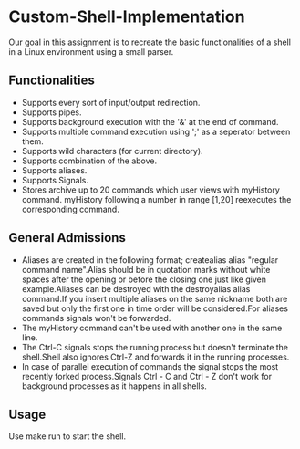 # Custom-Shell-Implementation
Our goal in this assignment is to recreate the basic functionalities of a shell in a Linux environment using a small parser.
## Functionalities
- Supports every sort of input/output redirection.
- Supports pipes.
- Supports background execution with the '&' at the end of command.
- Supports multiple command execution using ';' as a seperator between them.
- Supports wild characters (for current directory).
- Supports combination of the above.
- Supports aliases. 
- Supports Signals. 
- Stores archive up to 20 commands which user views with myHistory command. myHistory following a number in range [1,20] reexecutes the corresponding command.

## General Admissions
- Aliases are created in the following format; createalias alias "regular command name".Alias should be in quotation marks without white spaces after the opening or before the closing one just like given example.Aliases can be destroyed with the destroyalias alias command.If you insert multiple aliases on the same nickname both are saved but only the first one in time order will be considered.For aliases commands signals won't be forwarded.
- The myHistory command can't be used with another one in the same line.
- The Ctrl-C signals stops the running process but doesn't terminate the shell.Shell also ignores Ctrl-Z and forwards it in the running processes.
- In case of parallel execution of commands the signal stops the most recently forked process.Signals Ctrl - C and Ctrl - Z don't work for background processes as it happens in all shells.

## Usage
Use make run to start the shell.
